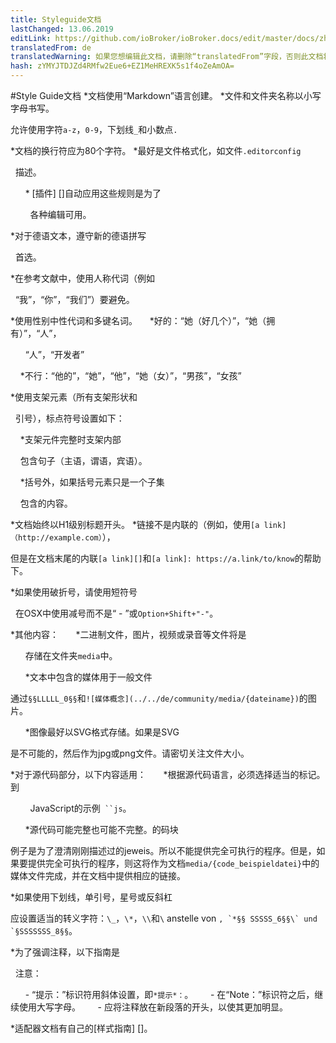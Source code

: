 ```yaml
---
title: Styleguide文档
lastChanged: 13.06.2019
editLink: https://github.com/ioBroker/ioBroker.docs/edit/master/docs/zh-cn/community/styleguidedoc.md
translatedFrom: de
translatedWarning: 如果您想编辑此文档，请删除“translatedFrom”字段，否则此文档将再次自动翻译
hash: zYMYJTDJZd4RMfw2Eue6+EZ1MeHREXK5s1f4oZeAmOA=
---
```

#Style Guide文档
*文档使用“Markdown”语言创建。
*文件和文件夹名称以小写字母书写。

允许使用字符`a-z`，`0-9`，下划线`_`和小数点`.`

*文档的换行符应为80个字符。
*最好是文件格式化，如文件`.editorconfig`

  描述。

      * [插件] []自动应用这些规则是为了

        各种编辑可用。

*对于德语文本，遵守新的德语拼写

  首选。

*在参考文献中，使用人称代词（例如

  “我”，“你”，“我们”）要避免。

*使用性别中性代词和多键名词。
    *好的：“她（好几个）”，“她（拥有）”，“人”，

      “人”，“开发者”

    *不行：“他的”，“她”，“他”，“她（女）”，“男孩”，“女孩”

*使用支架元素（所有支架形状和

  引号），标点符号设置如下：

    *支架元件完整时支架内部

    包含句子（主语，谓语，宾语）。

    *括号外，如果括号元素只是一个子集

    包含的内容。

*文档始终以H1级别标题开头。
*链接不是内联的（例如，使用`[a link]（http://example.com）`），

但是在文档末尾的内联`[a link][]`和`[a link]: https://a.link/to/know`的帮助下。

*如果使用破折号，请使用短符号

  在OSX中使用减号而不是“ - ”或`Option+Shift+"-"`。

*其他内容：
      *二进制文件，图片，视频或录音等文件将是

      存储在文件夹`media`中。

      *文本中包含的媒体用于一般文件

通过`§§LLLLL_0§§`和`![媒体概念](../../de/community/media/{dateiname})`的图片。

      *图像最好以SVG格式存储。如果是SVG

是不可能的，然后作为jpg或png文件。请密切关注文件大小。

*对于源代码部分，以下内容适用：
      *根据源代码语言，必须选择适当的标记。到

        JavaScript的示例` ``js`。

      *源代码可能完整也可能不完整。的码块

例子是为了澄清刚刚描述过的jeweis。所以不能提供完全可执行的程序。但是，如果要提供完全可执行的程序，则这将作为文档`media/{code_beispieldatei}`中的媒体文件完成，并在文档中提供相应的链接。

*如果使用下划线，单引号，星号或反斜杠

应设置适当的转义字符：`\_`，`\*`，`\\`和``\`` anstelle von ``, `*§§ SSSSS_6§§\` und `§SSSSSSS_8§§``。

*为了强调注释，以下指南是

  注意：

      - “提示：”标识符用斜体设置，即`*提示*：`。
      - 在“Note：”标识符之后，继续使用大写字母。
      - 应将注释放在新段落的开头，以使其更加明显。

*适配器文档有自己的[样式指南] []。

[Plugin]: http://editorconfig.org/#download

[Style Guide]: ../dev/adapterdocstyleguide.md